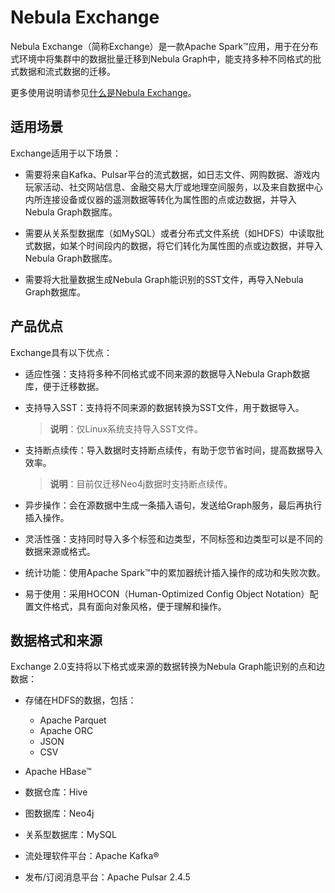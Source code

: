 # Nebula Exchange

Nebula Exchange（简称Exchange）是一款Apache Spark&trade;应用，用于在分布式环境中将集群中的数据批量迁移到Nebula Graph中，能支持多种不同格式的批式数据和流式数据的迁移。

更多使用说明请参见[什么是Nebula Exchange](https://github.com/vesoft-inc/nebula-spark-utils/blob/v2.0.0/nebula-exchange/doc-2.0/CN/about-exchange/ex-ug-what-is-exchange.md)。

## 适用场景

Exchange适用于以下场景：

- 需要将来自Kafka、Pulsar平台的流式数据，如日志文件、网购数据、游戏内玩家活动、社交网站信息、金融交易大厅或地理空间服务，以及来自数据中心内所连接设备或仪器的遥测数据等转化为属性图的点或边数据，并导入Nebula Graph数据库。

- 需要从关系型数据库（如MySQL）或者分布式文件系统（如HDFS）中读取批式数据，如某个时间段内的数据，将它们转化为属性图的点或边数据，并导入 Nebula Graph数据库。

- 需要将大批量数据生成Nebula Graph能识别的SST文件，再导入Nebula Graph数据库。

## 产品优点

Exchange具有以下优点：

- 适应性强：支持将多种不同格式或不同来源的数据导入Nebula Graph数据库，便于迁移数据。

- 支持导入SST：支持将不同来源的数据转换为SST文件，用于数据导入。

  > **说明**：仅Linux系统支持导入SST文件。

- 支持断点续传：导入数据时支持断点续传，有助于您节省时间，提高数据导入效率。

  > **说明**：目前仅迁移Neo4j数据时支持断点续传。

- 异步操作：会在源数据中生成一条插入语句，发送给Graph服务，最后再执行插入操作。

- 灵活性强：支持同时导入多个标签和边类型，不同标签和边类型可以是不同的数据来源或格式。

- 统计功能：使用Apache Spark&trade;中的累加器统计插入操作的成功和失败次数。

- 易于使用：采用HOCON（Human-Optimized Config Object Notation）配置文件格式，具有面向对象风格，便于理解和操作。

## 数据格式和来源

Exchange 2.0支持将以下格式或来源的数据转换为Nebula Graph能识别的点和边数据：

- 存储在HDFS的数据，包括：
  - Apache Parquet
  - Apache ORC
  - JSON
  - CSV

- Apache HBase&trade;

- 数据仓库：Hive

- 图数据库：Neo4j

- 关系型数据库：MySQL

- 流处理软件平台：Apache Kafka&reg;

- 发布/订阅消息平台：Apache Pulsar 2.4.5